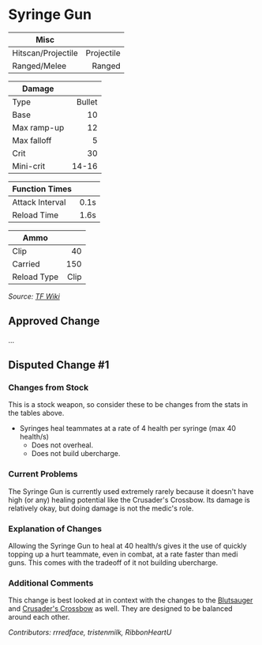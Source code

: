 # Syringe Gun

| Misc               |            |
|--------------------|-----------:|
| Hitscan/Projectile | Projectile |
| Ranged/Melee       |     Ranged |

| Damage      |        |
|-------------|-------:|
| Type        | Bullet |
| Base        |     10 |
| Max ramp-up |     12 |
| Max falloff |      5 |
| Crit        |     30 |
| Mini-crit   |  14-16 |

| Function Times  |      |
|-----------------|-----:|
| Attack Interval | 0.1s |
| Reload Time     | 1.6s |

| Ammo        |      |
|-------------|-----:|
| Clip        |   40 |
| Carried     |  150 |
| Reload Type | Clip |

*Source: [TF Wiki](https://wiki.teamfortress.com/wiki/Syringe_Gun)*

## Approved Change
...

## Disputed Change #1

### Changes from Stock
This is a stock weapon, so consider these to be changes from the stats in the tables above.
* Syringes heal teammates at a rate of 4 health per syringe (max 40 health/s)
    * Does not overheal.
    * Does not build ubercharge.

### Current Problems
The Syringe Gun is currently used extremely rarely because it doesn't have high (or any) healing potential like the Crusader's Crossbow. Its damage is relatively okay, but doing damage is not the medic's role.

### Explanation of Changes
Allowing the Syringe Gun to heal at 40 health/s gives it the use of quickly topping up a hurt teammate, even in combat, at a rate faster than medi guns. This comes with the tradeoff of it not building ubercharge.

### Additional Comments
This change is best looked at in context with the changes to the [Blutsauger](blutsauger.md#disputed-change-1) and [Crusader's Crossbow](crusaders-crossbow.md#disputed-change-1) as well. They are designed to be balanced around each other.

*Contributors: rrredface, tristenmilk, RibbonHeartU*
